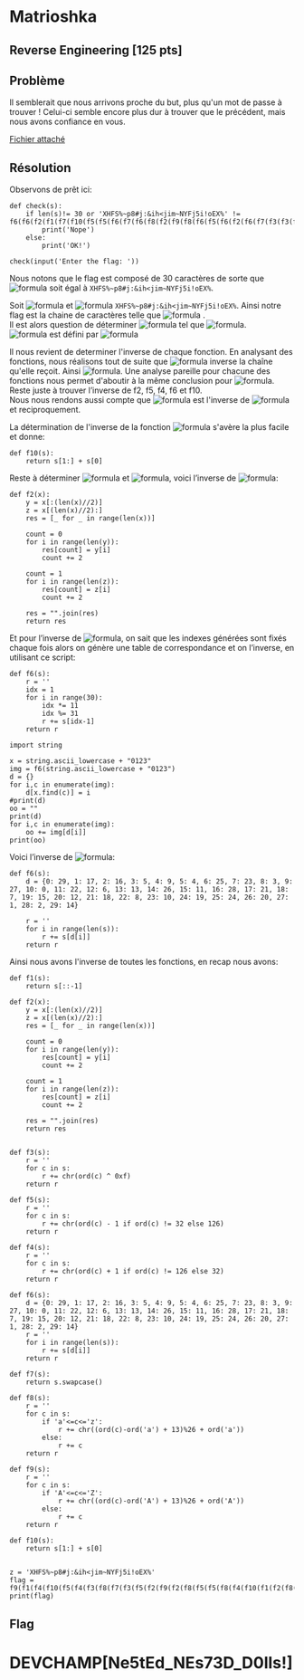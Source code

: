 # Matrioshka
## Reverse Engineering [125 pts]
## Problème 
Il semblerait que nous arrivons proche du but, plus qu'un mot de passe à trouver ! Celui-ci semble encore plus dur à trouver que le précédent, mais nous avons confiance en vous.

[Fichier attaché](files/3matrioshka.py)

## Résolution
Observons de prêt ici:

```python3
def check(s):
    if len(s)!= 30 or 'XHFS%~p8#j:&ih<jim~NYFj5i!oEX%' != f6(f6(f2(f1(f7(f10(f5(f5(f6(f7(f6(f8(f2(f9(f8(f6(f5(f6(f2(f6(f7(f3(f3(f5(f2(f2(f2(f8(f2(f1(f10(f4(f8(f5(f5(f8(f2(f9(f2(f5(f3(f7(f8(f3(f4(f5(f10(f4(f1(f9(s)))))))))))))))))))))))))))))))))))))))))))))))))):
        print('Nope')
    else:
        print('OK!')

check(input('Enter the flag: '))
```
Nous notons que le flag est composé de 30 caractères de sorte que ![formula](https://render.githubusercontent.com/render/math?math=(f6%20\circ%20f6%20\circ%20f2%20\circ%20f1%20\circ%20f7%20\circ%20f10%20\circ%20f5%20\circ%20f5%20\circ%20f6%20\circ%20f7%20\circ%20f6%20\circ%20f8%20\circ%20f2%20\circ%20f9%20\circ%20f8%20\circ%20f6%20\circ%20f5%20\circ%20f6%20\circ%20f2%20\circ%20f6%20\circ%20f7%20\circ%20f3%20\circ%20f3%20\circ%20f5%20\circ%20f2%20\circ%20f2%20\circ%20f2%20\circ%20f8%20\circ%20f2%20\circ%20f1%20\circ%20f10%20\circ%20f4%20\circ%20f8%20\circ%20f5%20\circ%20f5%20\circ%20f8%20\circ%20f2%20\circ%20f9%20\circ%20f2%20\circ%20f5%20\circ%20f3%20\circ%20f7%20\circ%20f8%20\circ%20f3%20\circ%20f4%20\circ%20f5%20\circ%20f10%20\circ%20f4%20\circ%20f1%20\circ%20f9)(flag)) soit égal à `XHFS%~p8#j:&ih<jim~NYFj5i!oEX%`.  

Soit ![formula](https://render.githubusercontent.com/render/math?math=g=(f6%20\circ%20f6%20\circ%20f2%20\circ%20f1%20\circ%20f7%20\circ%20f10%20\circ%20f5%20\circ%20f5%20\circ%20f6%20\circ%20f7%20\circ%20f6%20\circ%20f8%20\circ%20f2%20\circ%20f9%20\circ%20f8%20\circ%20f6%20\circ%20f5%20\circ%20f6%20\circ%20f2%20\circ%20f6%20\circ%20f7%20\circ%20f3%20\circ%20f3%20\circ%20f5%20\circ%20f2%20\circ%20f2%20\circ%20f2%20\circ%20f8%20\circ%20f2%20\circ%20f1%20\circ%20f10%20\circ%20f4%20\circ%20f8%20\circ%20f5%20\circ%20f5%20\circ%20f8%20\circ%20f2%20\circ%20f9%20\circ%20f2%20\circ%20f5%20\circ%20f3%20\circ%20f7%20\circ%20f8%20\circ%20f3%20\circ%20f4%20\circ%20f5%20\circ%20f10%20\circ%20f4%20\circ%20f1%20\circ%20f9)) et  ![formula](https://render.githubusercontent.com/render/math?math=y=) `XHFS%~p8#j:&ih<jim~NYFj5i!oEX%`.
Ainsi notre flag est la chaine de caractères telle que ![formula](https://render.githubusercontent.com/render/math?math=g(flag)=y) .  
Il est alors question de déterminer ![formula](https://render.githubusercontent.com/render/math?math=g^{-1}) tel que ![formula](https://render.githubusercontent.com/render/math?math=g^{-1}(y)=flag).  
![formula](https://render.githubusercontent.com/render/math?math=g^{-1}) est défini par ![formula](https://render.githubusercontent.com/render/math?math=f9^{-1}%20\circ%20f1^{-1}%20\circ%20f4^{-1}%20\circ%20f10^{-1}%20\circ%20f5^{-1}%20\circ%20f4^{-1}%20\circ%20f3^{-1}%20\circ%20f8^{-1}%20\circ%20f7^{-1}%20\circ%20f3^{-1}%20\circ%20f5^{-1}%20\circ%20f2^{-1}%20\circ%20f9^{-1}%20\circ%20f2^{-1}%20\circ%20f8^{-1}%20\circ%20f5^{-1}%20\circ%20f5^{-1}%20\circ%20f8^{-1}%20\circ%20f4^{-1}%20\circ%20f10^{-1}%20\circ%20f1^{-1}%20\circ%20f2^{-1}%20\circ%20f8^{-1}%20\circ%20f2^{-1}%20\circ%20f2^{-1}%20\circ%20f2^{-1}%20\circ%20f5^{-1}%20\circ%20f3^{-1}%20\circ%20f3^{-1}%20\circ%20f7^{-1}%20\circ%20f6^{-1}%20\circ%20f2^{-1}%20\circ%20f6^{-1}%20\circ%20f5^{-1}%20\circ%20f6^{-1}%20\circ%20f8^{-1}%20\circ%20f9^{-1}%20\circ%20f2^{-1}%20\circ%20f8^{-1}%20\circ%20f6^{-1}%20\circ%20f7^{-1}%20\circ%20f6^{-1}%20\circ%20f5^{-1}%20\circ%20f5^{-1}%20\circ%20f10^{-1}%20\circ%20f7^{-1}%20\circ%20f1^{-1}%20\circ%20f2^{-1}%20\circ%20f6^{-1}%20\circ%20f6^{-1})  

Il nous revient de determiner l'inverse de chaque fonction.
En analysant des fonctions, nous réalisons tout de suite que ![formula](https://render.githubusercontent.com/render/math?math=f1) inverse la chaîne qu'elle reçoit. Ainsi  ![formula](https://render.githubusercontent.com/render/math?math=f1^{-1}=f1). Une analyse pareille pour chacune des fonctions nous permet d'aboutir à la même conclusion pour ![formula](https://render.githubusercontent.com/render/math?math=f9,%20f8,%20f7%20et%20f3).  
Reste juste à trouver l’inverse de f2, f5, f4, f6 et f10.  
Nous nous rendons aussi compte que ![formula](https://render.githubusercontent.com/render/math?math=f4) est l'inverse de ![formula](https://render.githubusercontent.com/render/math?math=f5) et reciproquement.

La détermination de l'inverse de la fonction ![formula](https://render.githubusercontent.com/render/math?math=f10) s'avère la plus facile et donne:
```python3
def f10(s):
    return s[1:] + s[0]
```
Reste à déterminer ![formula](https://render.githubusercontent.com/render/math?math=f2) et ![formula](https://render.githubusercontent.com/render/math?math=f6), voici l’inverse de ![formula](https://render.githubusercontent.com/render/math?math=f2):

```python3
def f2(x):
    y = x[:(len(x)//2)]
    z = x[(len(x)//2):]
    res = [_ for _ in range(len(x))]

    count = 0
    for i in range(len(y)):
        res[count] = y[i]
        count += 2

    count = 1
    for i in range(len(z)):
        res[count] = z[i]
        count += 2

    res = "".join(res)
    return res
```

Et pour l’inverse de ![formula](https://render.githubusercontent.com/render/math?math=f6), on sait que les indexes générées sont fixés chaque fois alors on génère une table de correspondance et on l’inverse, en utilisant ce script:

```python3
def f6(s):
    r = ''
    idx = 1
    for i in range(30):
        idx *= 11
        idx %= 31
        r += s[idx-1]
    return r

import string

x = string.ascii_lowercase + "0123"
img = f6(string.ascii_lowercase + "0123")
d = {}
for i,c in enumerate(img):
    d[x.find(c)] = i
#print(d)
oo = ""
print(d)
for i,c in enumerate(img):
    oo += img[d[i]]
print(oo)
```

Voici l’inverse de ![formula](https://render.githubusercontent.com/render/math?math=f6):

```python3
def f6(s):
    d = {0: 29, 1: 17, 2: 16, 3: 5, 4: 9, 5: 4, 6: 25, 7: 23, 8: 3, 9: 27, 10: 0, 11: 22, 12: 6, 13: 13, 14: 26, 15: 11, 16: 28, 17: 21, 18: 7, 19: 15, 20: 12, 21: 18, 22: 8, 23: 10, 24: 19, 25: 24, 26: 20, 27: 1, 28: 2, 29: 14}

    r = ''
    for i in range(len(s)):
        r += s[d[i]]
    return r
```

Ainsi nous avons l'inverse de toutes les fonctions, en recap nous avons:
```python3
def f1(s):
    return s[::-1]

def f2(x):
    y = x[:(len(x)//2)]
    z = x[(len(x)//2):]
    res = [_ for _ in range(len(x))]

    count = 0
    for i in range(len(y)):
        res[count] = y[i]
        count += 2

    count = 1
    for i in range(len(z)):
        res[count] = z[i]
        count += 2

    res = "".join(res)
    return res


def f3(s):
    r = ''
    for c in s:
        r += chr(ord(c) ^ 0xf)
    return r

def f5(s):
    r = ''
    for c in s:
        r += chr(ord(c) - 1 if ord(c) != 32 else 126)
    return r

def f4(s):
    r = ''
    for c in s:
        r += chr(ord(c) + 1 if ord(c) != 126 else 32)
    return r

def f6(s):
    d = {0: 29, 1: 17, 2: 16, 3: 5, 4: 9, 5: 4, 6: 25, 7: 23, 8: 3, 9: 27, 10: 0, 11: 22, 12: 6, 13: 13, 14: 26, 15: 11, 16: 28, 17: 21, 18: 7, 19: 15, 20: 12, 21: 18, 22: 8, 23: 10, 24: 19, 25: 24, 26: 20, 27: 1, 28: 2, 29: 14}
    r = ''
    for i in range(len(s)):
        r += s[d[i]]
    return r

def f7(s):
    return s.swapcase()

def f8(s):
    r = ''
    for c in s:
        if 'a'<=c<='z':
            r += chr((ord(c)-ord('a') + 13)%26 + ord('a'))
        else:
            r += c
    return r

def f9(s):
    r = ''
    for c in s:
        if 'A'<=c<='Z':
            r += chr((ord(c)-ord('A') + 13)%26 + ord('A'))
        else:
            r += c
    return r

def f10(s):
    return s[1:] + s[0]


z = 'XHFS%~p8#j:&ih<jim~NYFj5i!oEX%'
flag = f9(f1(f4(f10(f5(f4(f3(f8(f7(f3(f5(f2(f9(f2(f8(f5(f5(f8(f4(f10(f1(f2(f8(f2(f2(f2(f5(f3(f3(f7(f6(f2(f6(f5(f6(f8(f9(f2(f8(f6(f7(f6(f5(f5(f10(f7(f1(f2(f6(f6(z))))))))))))))))))))))))))))))))))))))))))))))))))
print(flag)
```


## Flag

# DEVCHAMP[Ne5tEd_NEs73D_D0lls!]
